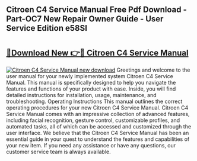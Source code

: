 ## Citroen C4 Service Manual Free Pdf Download - Part-OC7 New Repair Owner Guide - User Service Edition e58SI

# <h2><a href="http://cf27323.oget.top/?id=Citroen+C4+Service+Manual">🔗Download New 👉🔴 Citroen C4 Service Manual</a></h2>

[![Citroen C4 Service Manual new download](https://i.imgur.com/5g1atiW.png)](http://cf27323.oget.top/?id=Citroen+C4+Service+Manual)
Greetings and welcome to the user manual for your newly implemented system Citroen C4 Service Manual. This manual is specifically designed to help you navigate the features and functions of your product with ease. Inside, you will find detailed instructions for installation, usage, maintenance, and troubleshooting. Operating Instructions This manual outlines the correct operating procedures for your new Citroen C4 Service Manual. Citroen C4 Service Manual comes with an impressive collection of advanced features, including facial recognition, gesture control, customizable profiles, and automated tasks, all of which can be accessed and customized through the user interface. We believe that the Citroen C4 Service Manual has been an essential guide in your quest to understand the features and capabilities of your new item. If you need any assistance or have any questions, our customer service team is always available.
